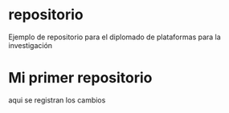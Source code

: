 # repositorio
Ejemplo de repositorio para el diplomado de plataformas para la investigación

# Mi primer repositorio
aqui se registran los cambios
